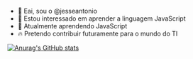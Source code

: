 - 👋 Eai, sou o @jesseantonio
- 👀 Estou interessado em aprender a linguagem JavaScript
- 💪 Atualmente aprendendo JavaScript
- 🔥 Pretendo contribuir futuramente para o mundo do TI

<!---
jesseantonio/jesseantonio is a ✨ special ✨ repository because its `README.md` (this file) appears on your GitHub profile.
You can click the Preview link to take a look at your changes.
--->
[![Anurag's GitHub stats](https://github-readme-stats.vercel.app/api?username=jesseantonio)](https://github.com/anuraghazra/github-readme-stats)
